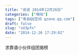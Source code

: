 ```yaml
---
title: "说说 2014年12月26日"
categories: ["嘀咕"]
tags: ["来自QQ空间 qzone.qq.com"]
draft: false
slug: "sU3pfn"
date: "2014-12-26 17:29:02"
---
```


求靠谱小伙伴组团揭榜
